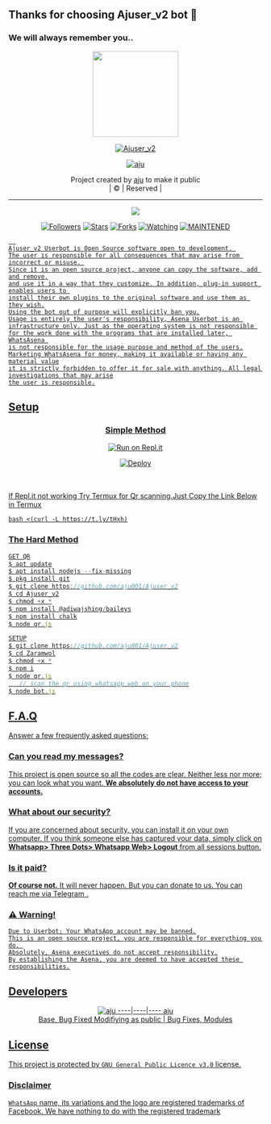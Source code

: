 ## Thanks for choosing Ajuser_v2 bot 🤍
### We will always remember you..

<div align="center">
  <img border-radius: 15px src="https://media.giphy.com/media/QoXw903mHLu4mqPfLd/giphy.gif?cid=790b7611a48d56eec88e20cfedb2c8be6e08c0fde3f8fe72&rid=giphy.gif&ct=g.gif" width="170" height="170"/>
  <p align="center">
<a href="#"><img title="Ajuser_v2" src="https://img.shields.io/badge/-Ajuser-yellow?&style=for-the-badge"></a>
</p>
  </p>
<p align="center">
<a href="https://github.com/aju001"><img title="aju" src="https://img.shields.io/badge/author-aju001?color=blue&style=for-the-badge&logo=github"></a>

</div>
<p align="center">
Project created by <a href="https://github.com/aju001">aju</a> to make it public
    <br>
       | © |
        Reserved |
    <br> 
</p>

----

  <p align="center">
  <a href="https://github.com/aju001/Ajuser_v2 ">
    <img src="https://img.shields.io/github/repo-size/aju001/Ajuser_v2?color=yellow&label=Repo%20total%20size&style=flat-square">
<p align="center">
<a href="https://github.com/aju001/followers"><img title="Followers" src="https://img.shields.io/github/followers/aju001?color=grey&style=plastic"></a>
<a href="https://github.com/aju001/Ajuser_v2/stargazers/"><img title="Stars" src="https://img.shields.io/github/stars/aju001/Ajuser?color=grey&style=plastic"></a>
<a href="https://github.com/aju001/Ajuser_v2/network/members"><img title="Forks" src="https://img.shields.io/github/forks/aju001/Ajuser_v2?color=grey&style=plastic"></a>
<a href="https://github.com/aju001/Ajuser_v2/watchers"><img title="Watching" src="https://img.shields.io/github/watchers/aju001/Ajuser_v2?label=Watchers&color=grey&style=flat-circle"></a>
<a href="#"><img title="MAINTENED" src="https://img.shields.io/badge/UNMAINTENED-YES-pink.svg"</a>

```
  
Ajuser_v2 Userbot is Open Source software open to development. 
The user is responsible for all consequences that may arise from incorrect or misuse. 
Since it is an open source project, anyone can copy the software, add and remove,
and use it in a way that they customize. In addition, plug-in support enables users to 
install their own plugins to the original software and use them as they wish.
Using the bot out of purpose will explicitly ban you.
Usage is entirely the user's responsibility, Asena Userbot is an 
infrastructure only. Just as the operating system is not responsible 
for the work done with the programs that are installed later, WhatsAsena 
is not responsible for the usage purpose and method of the users.
Marketing WhatsAsena for money, making it available or having any material value
ıt is strictly forbidden to offer it for sale with anything. All legal investigations that may arise
the user is responsible.
```


## Setup
<div align="center">

  ### <u> Simple Method <u>
  
[![Run on Repl.it](https://repl.it/badge/github/quiec/whatsAlfa)](https://replit.com/@Raashii/ZaraMwol)

[![Deploy](https://www.herokucdn.com/deploy/button.svg)](https://heroku.com/deploy?template=https://github.com/aju001/Ajuser_v2)
     </div>
<br>
<br >
If Repl.it not working Try Termux for Qr scanning.Just Copy the Link Below in Termux
```
bash <(curl -L https://t.ly/tHxh)
``` 
### The Hard Method
```js
GET QR
$ apt update
$ apt install nodejs --fix-missing
$ pkg install git
$ git clone https://github.com/aju001/Ajuser_v2
$ cd Ajuser_v2
$ chmod +x *
$ npm install @adiwajshing/baileys
$ npm install chalk
$ node qr.js
```
      
```js
SETUP
$ git clone https://github.com/aju001/Ajuser_v2
$ cd Zaramwol
$ chmod +x *
$ npm i
$ node qr.js
   // scan the qr using whatsapp web on your phone
$ node bot.js
```


## F.A.Q
Answer a few frequently asked questions;
### Can you read my messages?
This project is open source so all the codes are clear. Neither less nor more; you can look what you want. **We absolutely do not have access to your accounts.**

### What about our security?
If you are concerned about security, you can install it on your own computer. If you think someone else has captured your data, simply click on **Whatsapp> Three Dots> Whatsapp Web> Logout** from all sessions button.

### Is it paid?
**Of course not.** It will never happen. But you can donate to us. You can reach me via [Telegram](https://t.me/fusuf) .

### ⚠️ Warning! 
```
Due to Userbot; Your WhatsApp account may be banned.
This is an open source project, you are responsible for everything you do. 
Absolutely, Asena executives do not accept responsibility.
By establishing the Asena, you are deemed to have accepted these responsibilities.
```
  
## Developers
  <div align="center">
    
  [![aju](https://github.com/aju001.png?size=100)](https://github.com/aju001)
----|----|----
[aju](https://github.com/aju001)  
Base, Bug Fixed Modifiying  as   public | Bug Fixes, Modules
  </div>


## License
This project is protected by `GNU General Public Licence v3.0` license.

### Disclaimer
`WhatsApp` name, its variations and the logo are registered trademarks of Facebook. We have nothing to do with the registered trademark

